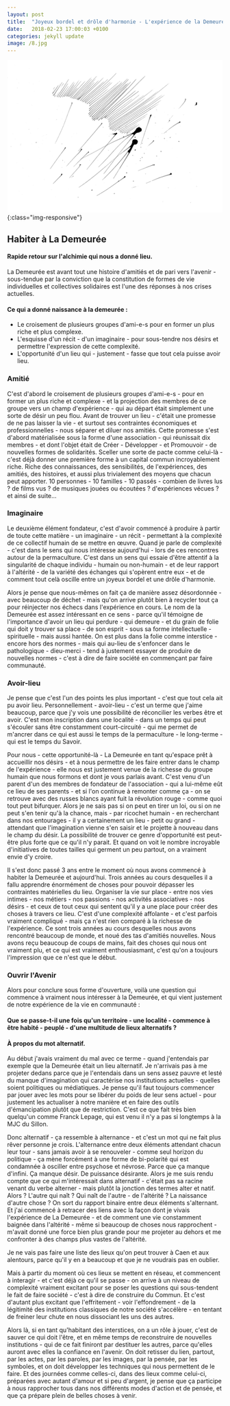 ```yaml
---
layout: post
title:  "Joyeux bordel et drôle d'harmonie - L'expérience de la Demeurée"
date:   2018-02-23 17:00:03 +0100
categories: jekyll update
image: /8.jpg
---
```


![image](/8.jpg){:class="img-responsive"}

## Habiter à La Demeurée

#### Rapide retour sur l'alchimie qui nous a donné lieu.
	
La Demeurée est avant tout une histoire d'amitiés et de pari vers l'avenir - sous-tendue par la conviction que la constitution de formes de vie individuelles et collectives solidaires est l'une des réponses à nos crises actuelles.
	
#### Ce qui a donné naissance à la demeurée : 

- Le croisement de plusieurs groupes d'ami-e-s pour en former un plus riche et plus complexe.
- L'esquisse d'un récit - d'un imaginaire - pour sous-tendre nos désirs et permettre l'expression de cette complexité.
- L'opportunité d'un lieu qui - justement - fasse que tout cela puisse avoir lieu.

### Amitié
		
C'est d'abord le croisement de plusieurs groupes d'ami-e-s - pour en former un plus riche et complexe - et la projection des membres de ce groupe vers un champ d'expérience - qui au départ était simplement une sorte de désir un peu flou. Avant de trouver un lieu - c'était une promesse de ne pas laisser la vie - et surtout ses contraintes économiques et professionnelles - nous séparer et diluer nos amitiés. Cette promesse s'est d'abord matérialisée sous la forme d'une association - qui réunissait dix membres - et dont l'objet était de Créer - Développer - et Promouvoir - de nouvelles formes de solidarités. Sceller une sorte de pacte comme celui-là - c'est déjà donner une première forme à un capital commun incroyablement riche. Riche des connaissances, des sensibilités, de l'expériences, des amitiés, des histoires, et aussi plus trivialement des moyens que chacun peut apporter. 10 personnes - 10 familles - 10 passés - combien de livres lus ? de films vus ? de musiques jouées ou écoutées ? d'expériences vécues ? et ainsi de suite...

### Imaginaire
		
Le deuxième élément fondateur, c'est d'avoir commencé à produire à partir de toute cette matière - un imaginaire - un récit - permettant à la complexité de ce collectif humain de se mettre en œuvre. Quand je parle de complexité - c'est dans le sens qui nous intéresse aujourd'hui - lors de ces rencontres autour de la permaculture. C'est dans un sens qui essaie d'être attentif à la singularité de chaque individu - humain ou non-humain - et de leur rapport à l'altérité - de la variété des échanges qui s'opèrent entre eux - et de comment tout celà oscille entre un joyeux bordel et une drôle d'harmonie.

Alors je pense que nous-mêmes on fait ça de manière assez désordonnée - avec beaucoup de déchet - mais qu'on arrive plutôt bien à recycler tout ça pour réinjecter nos échecs dans l'expérience en cours. Le nom de la Demeurée est assez intéressant en ce sens - parce qu'il témoigne de l'importance d'avoir un lieu qui perdure - qui demeure - et du grain de folie qui doit y trouver sa place - de son esprit - sous sa forme intellectuelle - spirituelle - mais aussi hantée. On est plus dans la folie comme interstice - encore hors des normes - mais qui au-lieu de s'enfoncer dans le pathologique - dieu-merci - tend à justement essayer de produire de nouvelles normes - c'est à dire de faire société en commençant par faire communauté.
	
### Avoir-lieu
		
Je pense que c'est l'un des points les plus important - c'est que tout cela ait pu avoir lieu. Personnellement - avoir-lieu - c'est un terme que j'aime beaucoup, parce que j'y vois une possibilité de réconcilier les verbes être et avoir. C'est mon inscription dans une localité - dans un temps qui peut s'écouler sans être constamment court-circuité - qui me permet de m'ancrer dans ce qui est aussi le temps de la permaculture - le long-terme - qui est le temps du Savoir.
		
Pour nous - cette opportunité-là - La Demeurée en tant qu'espace prêt à accueillir nos désirs - et à nous permettre de les faire entrer dans le champ de l'expérience - elle nous est justement venue de la richesse du groupe humain que nous formons et dont je vous parlais avant. C'est venu d'un parent d'un des membres de fondateur de l'association - qui a lui-même eût ce lieu de ses parents - et si l'on continue à remonter comme ça - on se retrouve avec des russes blancs ayant fuit la révolution rouge - comme quoi tout peut bifurquer. Alors je ne sais pas si on peut en tirer un loi, ou si on ne peut s'en tenir qu'à la chance, mais - par ricochet humain - en recherchant dans nos entourages - il y a certainement un lieu - petit ou grand - attendant que l'imagination vienne s'en saisir et le projette à nouveau dans le champ du désir. La possibilité de trouver ce genre d'opportunité est peut-être plus forte que ce qu'il n'y parait. Et quand on voit le nombre incroyable d'initiatives de toutes tailles qui germent un peu partout, on a vraiment envie d'y croire.
	
Il s'est donc passé 3 ans entre le moment où nous avons commencé à habiter la Demeurée et aujourd'hui. Trois années au cours desquelles il a fallu apprendre énormément de choses pour pouvoir dépasser les contraintes matérielles du lieu. Organiser la vie sur place - entre nos vies intimes - nos métiers - nos passions - nos activités associatives - nos désirs - et ceux de tout ceux qui sentent qu'il y a une place pour créer des choses à travers ce lieu. C'est d'une complexité affolante - et c'est parfois vraiment compliqué - mais ça n'est rien comparé à la richesse de l'expérience. Ce sont trois années au cours desquelles nous avons rencontré beaucoup de monde, et noué des tas d'amitiés nouvelles. Nous avons reçu beaucoup de coups de mains, fait des choses qui nous ont vraiment plu, et ce qui est vraiment enthousiasmant, c'est qu'on a toujours l'impression que ce n'est que le début.

### Ouvrir l'Avenir

Alors pour conclure sous forme d'ouverture, voilà une question qui commence à vraiment nous intéresser à la Demeurée, et qui vient justement de notre expérience de la vie en communauté :

#### Que se passe-t-il une fois qu'un territoire - une localité - commence à être habité - peuplé - d'une multitude de lieux alternatifs ?

#### À propos du mot alternatif.

Au début j'avais vraiment du mal avec ce terme - quand j'entendais par exemple que la Demeurée était un lieu alternatif. Je n'arrivais pas à me projeter dedans parce que je l'entendais dans un sens assez pauvre et lesté du manque d'imagination qui caractérise nos institutions actuelles - quelles soient politiques ou médiatiques. Je pense qu'il faut toujours commencer par jouer avec les mots pour se libérer du poids de leur sens actuel - pour justement les actualiser à notre manière et en faire des outils d'émancipation plutôt que de restriction. C'est ce que fait très bien quelqu'un comme Franck Lepage, qui est venu il n'y a pas si longtemps à la MJC du Sillon.

Donc alternatif - ça ressemble à alternance - et c'est un mot qui ne fait plus rêver personne je crois. L'alternance entre deux éléments attendant chacun leur tour - sans jamais avoir à se renouveler - comme seul horizon du politique - ça mène forcément à une forme de bi-polarité qui est condamnée à osciller entre psychose et névrose. Parce que ça manque d'infini. Ça manque désir. De puissance désirante. Alors je me suis rendu compte que ce qui m'intéressait dans alternatif - c'était pas sa racine venant du verbe alterner - mais plutôt la jonction des termes alter et natif. Alors ? L'autre qui naît ? Qui naît de l'autre - de l'altérité ? La naissance d'autre chose ? On sort du rapport binaire entre deux éléments s'alternant. Et j'ai commencé à retracer des liens avec la façon dont je vivais l'expérience de La Demeurée - et de comment une vie constamment baignée dans l'altérité - même si beaucoup de choses nous rapprochent - m'avait donné une force bien plus grande pour me projeter au dehors et me confronter à des champs plus vastes de l'altérité.

Je ne vais pas faire une liste des lieux qu'on peut trouver à Caen et aux alentours, parce qu'il y en a beaucoup et que je ne voudrais pas en oublier.

Mais à partir du moment où ces lieux se mettent en réseau, et commencent à interagir - et c'est déjà ce qu'il se passe - on arrive à un niveau de complexité vraiment excitant pour se poser les questions qui sous-tendent le fait de faire société - c'est à dire de construire du Commun. Et c'est d'autant plus excitant que l'effritement - voir l'effondrement - de la légitimité des institutions classiques de notre société s'accélère - en tentant de freiner leur chute en nous dissociant les uns des autres. 

Alors là, si en tant qu'habitant des interstices, on a un rôle à jouer, c'est de sauver ce qui doit l'être, et en même temps de reconstruire de nouvelles institutions - qui de ce fait finiront par destituer les autres, parce qu'elles auront avec elles la confiance en l'avenir. On doit retisser du lien, partout, par les actes, par les paroles, par les images, par la pensée, par les symboles, et on doit développer les techniques qui nous permettent de le faire. Et des journées comme celles-ci, dans des lieux comme celui-ci, préparées avec autant d'amour et si peu d'argent, je pense que ça participe à nous rapprocher tous dans nos différents modes d'action et de pensée, et que ça prépare plein de belles choses à venir.

